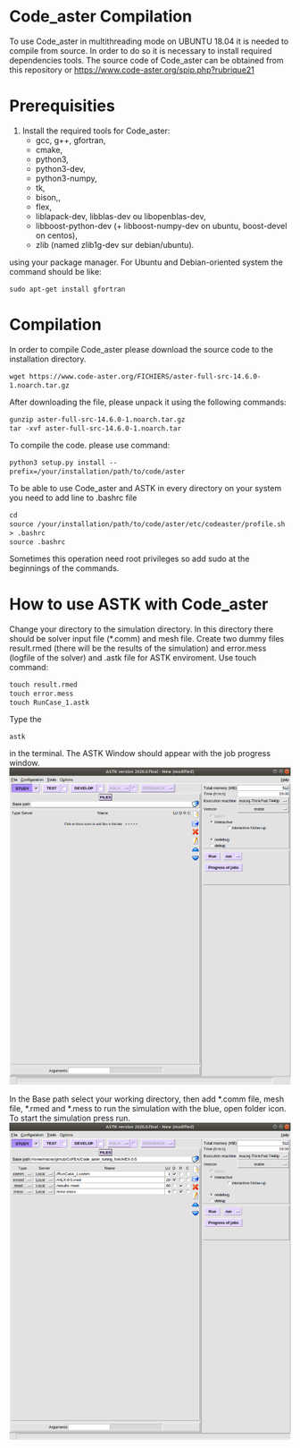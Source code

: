 # Code_aster Compilation
To use Code_aster in multithreading mode on UBUNTU 18.04 it is needed to compile from source. In order to do so it is necessary to install required dependencies tools. The source code of Code_aster can be obtained from this repository or https://www.code-aster.org/spip.php?rubrique21

# Prerequisities
1. Install the required tools for Code_aster:
      - gcc, g++, gfortran,
      - cmake,
      - python3,
      - python3-dev,
      - python3-numpy,
      - tk,
      - bison,,
      - flex,
      - liblapack-dev, libblas-dev ou libopenblas-dev,
      - libboost-python-dev (+ libboost-numpy-dev on ubuntu, boost-devel on centos),
      - zlib (named zlib1g-dev sur debian/ubuntu).

using your package manager. For Ubuntu and Debian-oriented system the command should be like:

``` example
sudo apt-get install gfortran
```
# Compilation

In order to compile Code_aster please download the source code to the installation directory.

```example
wget https://www.code-aster.org/FICHIERS/aster-full-src-14.6.0-1.noarch.tar.gz
```

After downloading the file, please unpack it using the following commands:

```example
gunzip aster-full-src-14.6.0-1.noarch.tar.gz
tar -xvf aster-full-src-14.6.0-1.noarch.tar
```
To compile the code. please use command:

```example
python3 setup.py install --prefix=/your/installation/path/to/code/aster
```
To be able to use Code_aster and ASTK in every directory on your system you need to add line to .bashrc file

```example
cd
source /your/installation/path/to/code/aster/etc/codeaster/profile.sh > .bashrc
source .bashrc
```
Sometimes this operation need root privileges so add sudo at the beginnings of the commands.

# How to use ASTK with Code_aster

Change your directory to the simulation directory. In this directory there should be solver input file (*.comm) and mesh file. Create two dummy files result.rmed (there will be the results of the simulation) and error.mess (logfile of the solver) and .astk file for ASTK enviroment. Use touch command:

```example
touch result.rmed
touch error.mess
touch RunCase_1.astk
```

 Type the

```example
astk
```
in the terminal. The ASTK Window should appear with the job progress window.
[<img
  src="png/first.png"
  title="ASTK Window">
](png)

In the Base path select your working directory, then add *.comm file, mesh file, *.rmed and *.mess to run the simulation with the blue, open folder icon. To start the simulation press run.
[<img
  src="png/second.png"
  title="ASTK Window_1">
](png)
